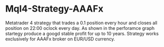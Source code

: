 # Mql4-Strategy-AAAFx
Metatrader 4 strategy that trades a 0.1 position every hour and closes all position on 22:00 oclock every day.
As shown in the perforamce graph startegy produce a googd stable profit for up to 10 years.
Strategy works exclusively for AAAFx broker on EUR/USD currency.
